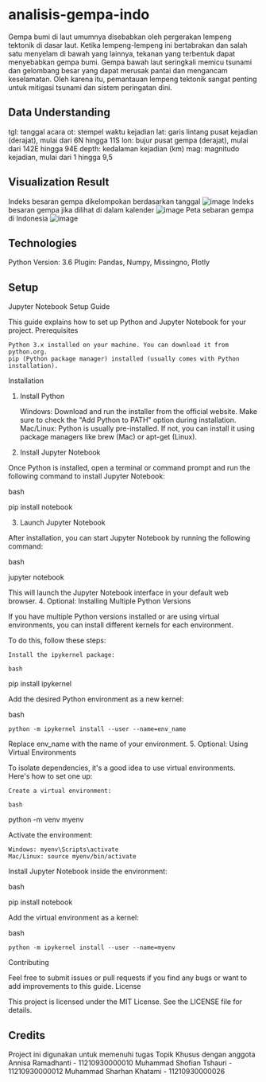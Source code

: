 # analisis-gempa-indo
Gempa bumi di laut umumnya disebabkan oleh pergerakan lempeng tektonik di dasar laut. Ketika lempeng-lempeng ini bertabrakan dan salah satu menyelam di bawah yang lainnya, tekanan yang terbentuk dapat menyebabkan gempa bumi. Gempa bawah laut seringkali memicu tsunami dan gelombang besar yang dapat merusak pantai dan mengancam keselamatan. Oleh karena itu, pemantauan lempeng tektonik sangat penting untuk mitigasi tsunami dan sistem peringatan dini.

## Data Understanding
tgl: tanggal acara
ot: stempel waktu kejadian
lat: garis lintang pusat kejadian (derajat), mulai dari 6N hingga 11S
lon: bujur pusat gempa (derajat), mulai dari 142E hingga 94E
depth: kedalaman kejadian (km)
mag: magnitudo kejadian, mulai dari 1 hingga 9,5

## Visualization Result
Indeks besaran gempa dikelompokan berdasarkan tanggal
![image](https://github.com/user-attachments/assets/e17cc9b3-69c9-413e-8287-be7accfcbb4c)
Indeks besaran gempa jika dilihat di dalam kalender
![image](https://github.com/user-attachments/assets/57c9966f-635f-48f7-8270-166e388a64de)
Peta sebaran gempa di Indonesia
![image](https://github.com/user-attachments/assets/ee4040ec-f626-4aed-8917-f056fc097b54)

## Technologies
Python Version: 3.6
Plugin: Pandas, Numpy, Missingno, Plotly

## Setup
Jupyter Notebook Setup Guide

This guide explains how to set up Python and Jupyter Notebook for your project.
Prerequisites

    Python 3.x installed on your machine. You can download it from python.org.
    pip (Python package manager) installed (usually comes with Python installation).

Installation
1. Install Python

    Windows: Download and run the installer from the official website. Make sure to check the "Add Python to PATH" option during installation.
    Mac/Linux: Python is usually pre-installed. If not, you can install it using package managers like brew (Mac) or apt-get (Linux).

2. Install Jupyter Notebook

Once Python is installed, open a terminal or command prompt and run the following command to install Jupyter Notebook:

bash

pip install notebook

3. Launch Jupyter Notebook

After installation, you can start Jupyter Notebook by running the following command:

bash

jupyter notebook

This will launch the Jupyter Notebook interface in your default web browser.
4. Optional: Installing Multiple Python Versions

If you have multiple Python versions installed or are using virtual environments, you can install different kernels for each environment.

To do this, follow these steps:

    Install the ipykernel package:

    bash

pip install ipykernel

Add the desired Python environment as a new kernel:

bash

    python -m ipykernel install --user --name=env_name

Replace env_name with the name of your environment.
5. Optional: Using Virtual Environments

To isolate dependencies, it's a good idea to use virtual environments. Here's how to set one up:

    Create a virtual environment:

    bash

python -m venv myenv

Activate the environment:

    Windows: myenv\Scripts\activate
    Mac/Linux: source myenv/bin/activate

Install Jupyter Notebook inside the environment:

bash

pip install notebook

Add the virtual environment as a kernel:

bash

    python -m ipykernel install --user --name=myenv

Contributing

Feel free to submit issues or pull requests if you find any bugs or want to add improvements to this guide.
License

This project is licensed under the MIT License. See the LICENSE file for details.

## Credits
Project ini digunakan untuk memenuhi tugas Topik Khusus dengan anggota
Annisa Ramadhanti - 11210930000010
Muhammad Shofian Tshauri - 11210930000012
Muhammad Sharhan Khatami - 11210930000026
